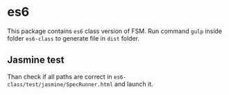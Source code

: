 # es6

This package contains `es6` class version of FSM.
Run command `gulp` inside folder `es6-class` to generate file in `dist` folder.

## Jasmine test

Than check if all paths are correct in `es6-class/test/jasmine/SpecRunner.html` and launch it.
